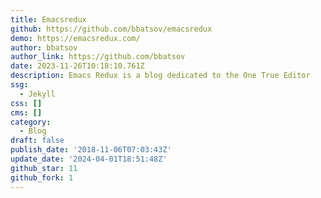 ```yaml
---
title: Emacsredux
github: https://github.com/bbatsov/emacsredux
demo: https://emacsredux.com/
author: bbatsov
author_link: https://github.com/bbatsov
date: 2023-11-26T10:18:10.761Z
description: Emacs Redux is a blog dedicated to the One True Editor
ssg:
  - Jekyll
css: []
cms: []
category:
  - Blog
draft: false
publish_date: '2018-11-06T07:03:43Z'
update_date: '2024-04-01T18:51:48Z'
github_star: 11
github_fork: 1
---
```

